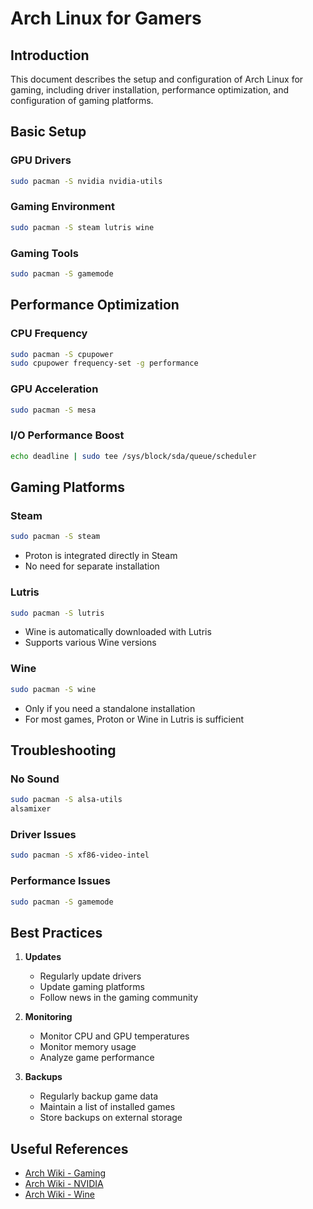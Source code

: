 # Arch Linux for Gamers

## Introduction
This document describes the setup and configuration of Arch Linux for gaming, including driver installation, performance optimization, and configuration of gaming platforms.

## Basic Setup

### GPU Drivers
```bash
sudo pacman -S nvidia nvidia-utils
```

### Gaming Environment
```bash
sudo pacman -S steam lutris wine
```

### Gaming Tools
```bash
sudo pacman -S gamemode
```

## Performance Optimization

### CPU Frequency
```bash
sudo pacman -S cpupower
sudo cpupower frequency-set -g performance
```

### GPU Acceleration
```bash
sudo pacman -S mesa
```

### I/O Performance Boost
```bash
echo deadline | sudo tee /sys/block/sda/queue/scheduler
```

## Gaming Platforms

### Steam
```bash
sudo pacman -S steam
```
- Proton is integrated directly in Steam
- No need for separate installation

### Lutris
```bash
sudo pacman -S lutris
```
- Wine is automatically downloaded with Lutris
- Supports various Wine versions

### Wine
```bash
sudo pacman -S wine
```
- Only if you need a standalone installation
- For most games, Proton or Wine in Lutris is sufficient

## Troubleshooting

### No Sound
```bash
sudo pacman -S alsa-utils
alsamixer
```

### Driver Issues
```bash
sudo pacman -S xf86-video-intel
```

### Performance Issues
```bash
sudo pacman -S gamemode
```

## Best Practices

1. **Updates**
   - Regularly update drivers
   - Update gaming platforms
   - Follow news in the gaming community

2. **Monitoring**
   - Monitor CPU and GPU temperatures
   - Monitor memory usage
   - Analyze game performance

3. **Backups**
   - Regularly backup game data
   - Maintain a list of installed games
   - Store backups on external storage

## Useful References
- [Arch Wiki - Gaming](https://wiki.archlinux.org/title/Gaming)
- [Arch Wiki - NVIDIA](https://wiki.archlinux.org/title/NVIDIA)
- [Arch Wiki - Wine](https://wiki.archlinux.org/title/Wine) 